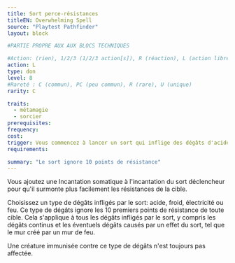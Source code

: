 ```yaml
---
title: Sort perce-résistances
titleEN: Overwhelming Spell
source: "Playtest Pathfinder"
layout: block

#PARTIE PROPRE AUX AUX BLOCS TECHNIQUES

#Action: (rien), 1/2/3 (1/2/3 action[s]), R (réaction), L (action libre)
action: L
type: don
level: 8
#Rareté : C (commun), PC (peu commun), R (rare), U (unique)
rarity: C

traits:
  - métamagie
  - sorcier
prerequisites:
frequency: 
cost:
trigger: Vous commencez à lancer un sort qui inflige des dégâts d'acide, de froid, d'électricité ou de feu. Le sort doit avoir maximum 2 actions d'incantation.
requirements: 

summary: "Le sort ignore 10 points de résistance"
---
```


Vous ajoutez une Incantation somatique à l'incantation du sort déclencheur pour qu'il surmonte plus facilement les résistances de la cible.

Choisissez un type de dégâts infligés par le sort: acide, froid, électricité ou feu. Ce type de dégâts ignore les 10 premiers points de résistance de toute cible. Cela s'applique à tous les dégâts infligés par le sort, y compris les dégâts continus et les éventuels dégâts causés par un effet du sort, tel que le mur créé par un mur de feu.

Une créature immunisée contre ce type de dégâts n'est toujours pas affectée.